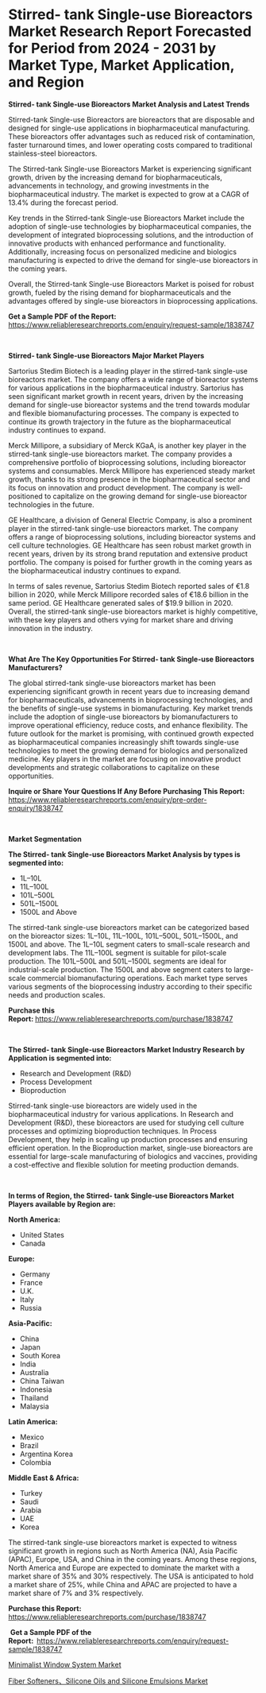<p><h1>Stirred- tank Single-use Bioreactors Market Research Report Forecasted for Period from 2024 -  2031 by Market Type, Market Application, and Region</h1></p><p><strong>Stirred- tank Single-use Bioreactors Market Analysis and Latest Trends</strong></p>
<p><p>Stirred-tank Single-use Bioreactors are bioreactors that are disposable and designed for single-use applications in biopharmaceutical manufacturing. These bioreactors offer advantages such as reduced risk of contamination, faster turnaround times, and lower operating costs compared to traditional stainless-steel bioreactors.</p><p>The Stirred-tank Single-use Bioreactors Market is experiencing significant growth, driven by the increasing demand for biopharmaceuticals, advancements in technology, and growing investments in the biopharmaceutical industry. The market is expected to grow at a CAGR of 13.4% during the forecast period. </p><p>Key trends in the Stirred-tank Single-use Bioreactors Market include the adoption of single-use technologies by biopharmaceutical companies, the development of integrated bioprocessing solutions, and the introduction of innovative products with enhanced performance and functionality. Additionally, increasing focus on personalized medicine and biologics manufacturing is expected to drive the demand for single-use bioreactors in the coming years.</p><p>Overall, the Stirred-tank Single-use Bioreactors Market is poised for robust growth, fueled by the rising demand for biopharmaceuticals and the advantages offered by single-use bioreactors in bioprocessing applications.</p></p>
<p><strong>Get a Sample PDF of the Report:&nbsp;</strong> <a href="https://www.reliableresearchreports.com/enquiry/request-sample/1838747">https://www.reliableresearchreports.com/enquiry/request-sample/1838747</a></p>
<p>&nbsp;</p>
<p><strong>Stirred- tank Single-use Bioreactors Major Market Players</strong></p>
<p><p>Sartorius Stedim Biotech is a leading player in the stirred-tank single-use bioreactors market. The company offers a wide range of bioreactor systems for various applications in the biopharmaceutical industry. Sartorius has seen significant market growth in recent years, driven by the increasing demand for single-use bioreactor systems and the trend towards modular and flexible biomanufacturing processes. The company is expected to continue its growth trajectory in the future as the biopharmaceutical industry continues to expand.</p><p>Merck Millipore, a subsidiary of Merck KGaA, is another key player in the stirred-tank single-use bioreactors market. The company provides a comprehensive portfolio of bioprocessing solutions, including bioreactor systems and consumables. Merck Millipore has experienced steady market growth, thanks to its strong presence in the biopharmaceutical sector and its focus on innovation and product development. The company is well-positioned to capitalize on the growing demand for single-use bioreactor technologies in the future.</p><p>GE Healthcare, a division of General Electric Company, is also a prominent player in the stirred-tank single-use bioreactors market. The company offers a range of bioprocessing solutions, including bioreactor systems and cell culture technologies. GE Healthcare has seen robust market growth in recent years, driven by its strong brand reputation and extensive product portfolio. The company is poised for further growth in the coming years as the biopharmaceutical industry continues to expand.</p><p>In terms of sales revenue, Sartorius Stedim Biotech reported sales of €1.8 billion in 2020, while Merck Millipore recorded sales of €18.6 billion in the same period. GE Healthcare generated sales of $19.9 billion in 2020. Overall, the stirred-tank single-use bioreactors market is highly competitive, with these key players and others vying for market share and driving innovation in the industry.</p></p>
<p>&nbsp;</p>
<p><strong>What Are The Key Opportunities For Stirred- tank Single-use Bioreactors Manufacturers?</strong></p>
<p><p>The global stirred-tank single-use bioreactors market has been experiencing significant growth in recent years due to increasing demand for biopharmaceuticals, advancements in bioprocessing technologies, and the benefits of single-use systems in biomanufacturing. Key market trends include the adoption of single-use bioreactors by biomanufacturers to improve operational efficiency, reduce costs, and enhance flexibility. The future outlook for the market is promising, with continued growth expected as biopharmaceutical companies increasingly shift towards single-use technologies to meet the growing demand for biologics and personalized medicine. Key players in the market are focusing on innovative product developments and strategic collaborations to capitalize on these opportunities.</p></p>
<p><strong>Inquire or Share Your Questions If Any Before Purchasing This Report:</strong> <a href="https://www.reliableresearchreports.com/enquiry/pre-order-enquiry/1838747">https://www.reliableresearchreports.com/enquiry/pre-order-enquiry/1838747</a></p>
<p>&nbsp;</p>
<p><strong>Market Segmentation</strong></p>
<p><strong>The Stirred- tank Single-use Bioreactors Market Analysis by types is segmented into:</strong></p>
<p><ul><li>1L–10L</li><li>11L–100L</li><li>101L–500L</li><li>501L–1500L</li><li>1500L and Above</li></ul></p>
<p><p>The stirred-tank single-use bioreactors market can be categorized based on the bioreactor sizes: 1L–10L, 11L–100L, 101L–500L, 501L–1500L, and 1500L and above. The 1L–10L segment caters to small-scale research and development labs. The 11L–100L segment is suitable for pilot-scale production. The 101L–500L and 501L–1500L segments are ideal for industrial-scale production. The 1500L and above segment caters to large-scale commercial biomanufacturing operations. Each market type serves various segments of the bioprocessing industry according to their specific needs and production scales.</p></p>
<p><strong>Purchase this Report:&nbsp;</strong><a href="https://www.reliableresearchreports.com/purchase/1838747">https://www.reliableresearchreports.com/purchase/1838747</a></p>
<p>&nbsp;</p>
<p><strong>The Stirred- tank Single-use Bioreactors Market Industry Research by Application is segmented into:</strong></p>
<p><ul><li>Research and Development (R&D)</li><li>Process Development</li><li>Bioproduction</li></ul></p>
<p><p>Stirred-tank single-use bioreactors are widely used in the biopharmaceutical industry for various applications. In Research and Development (R&D), these bioreactors are used for studying cell culture processes and optimizing bioproduction techniques. In Process Development, they help in scaling up production processes and ensuring efficient operation. In the Bioproduction market, single-use bioreactors are essential for large-scale manufacturing of biologics and vaccines, providing a cost-effective and flexible solution for meeting production demands.</p></p>
<p>&nbsp;</p>
<p><strong>In terms of Region, the Stirred- tank Single-use Bioreactors Market Players available by Region are:</strong></p>
<p>
    <p> <strong> North America: </strong>
        <ul>
            <li>United States</li>
            <li>Canada</li>
        </ul>
        </p> 
    <p> <strong> Europe: </strong>
        <ul>
            <li>Germany</li>
            <li>France</li>
            <li>U.K.</li>
            <li>Italy</li>
            <li>Russia</li>
        </ul>
        </p> 
    <p> <strong> Asia-Pacific: </strong>
        <ul>
            <li>China</li>
            <li>Japan</li>
            <li>South Korea</li>
            <li>India</li>
            <li>Australia</li>
            <li>China Taiwan</li>
            <li>Indonesia</li>
            <li>Thailand</li>
            <li>Malaysia</li>
        </ul>
        </p> 
    <p> <strong> Latin America: </strong>
        <ul>
            <li>Mexico</li>
            <li>Brazil</li>
            <li>Argentina Korea</li>
            <li>Colombia</li>
        </ul>
        </p> 
    <p> <strong> Middle East & Africa: </strong>
        <ul>
            <li>Turkey</li>
            <li>Saudi</li>
            <li>Arabia</li>
            <li>UAE</li>
            <li>Korea</li>
        </ul>
    </p>
    </p>
<p><p>The stirred-tank single-use bioreactors market is expected to witness significant growth in regions such as North America (NA), Asia Pacific (APAC), Europe, USA, and China in the coming years. Among these regions, North America and Europe are expected to dominate the market with a market share of 35% and 30% respectively. The USA is anticipated to hold a market share of 25%, while China and APAC are projected to have a market share of 7% and 3% respectively.</p></p>
<p><strong>Purchase this Report: </strong><a href="https://www.reliableresearchreports.com/purchase/1838747">https://www.reliableresearchreports.com/purchase/1838747</a></p>
<p>&nbsp;<strong>Get a Sample PDF of the Report:&nbsp;&nbsp;</strong><a href="https://www.reliableresearchreports.com/enquiry/request-sample/1838747">https://www.reliableresearchreports.com/enquiry/request-sample/1838747</a></p>
<p><strong></strong></p>
<p><p><a href="https://github.com/lbird53714/Market-Research-Report-List-3/blob/main/minimalist-window-system-market.md">Minimalist Window System Market</a></p><p><a href="https://github.com/moyahfrancoestellec51j635wcx/Market-Research-Report-List-1/blob/main/fiber-softenerssilicone-oils-and-silicone-emulsions-market.md">Fiber Softeners、Silicone Oils and Silicone Emulsions Market</a></p></p>